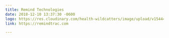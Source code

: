 ```yaml
---
title: Remind Technologies
date: 2018-12-10 13:37:30 -0600
logo: https://res.cloudinary.com/health-wildcatters/image/upload/v1544470683/Remind-Technologies.jpg
link: https://remindtrac.com

---
```

